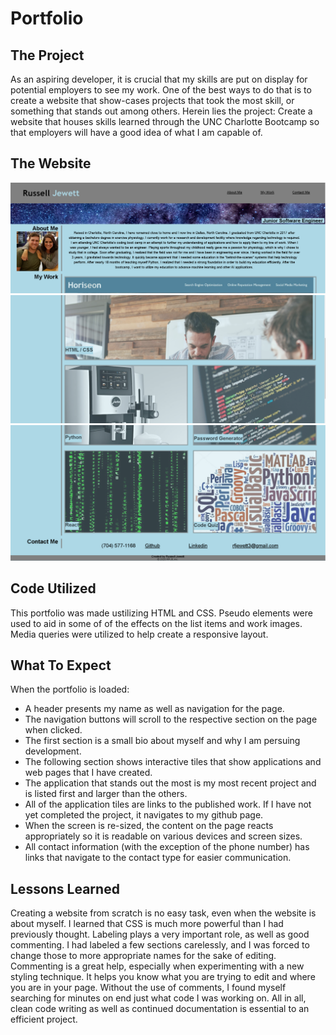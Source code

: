 # Portfolio

## The Project

As an aspiring developer, it is crucial that my skills are put on display for potential employers to see my work. One of the best ways to do that is to create a website that show-cases projects that took the most skill, or something that stands out among others. Herein lies the project: Create a website that houses skills learned through the UNC Charlotte Bootcamp so that employers will have a good idea of what I am capable of.

## The Website

<p align="center">
<img src="assets\images\Portfolio-1.png" alt="Portfolio Website 1">
<img src="assets\images\Portfolio-2.png" alt="Portfolio Website 2">
<img src="assets\images\Portfolio-3.png" alt="Portfolio Website 3">
</p>

## Code Utilized

This portfolio was made ustilizing HTML and CSS. Pseudo elements were used to aid in some of of the effects on the list items and work images. Media queries were utilized to help create a responsive layout.

## What To Expect

When the portfolio is loaded:
- A header presents my name as well as navigation for the page.
- The navigation buttons will scroll to the respective section on the page when clicked.
- The first section is a small bio about myself and why I am persuing development.
- The following section shows interactive tiles that show applications and web pages that I have created.
- The application that stands out the most is my most recent project and is listed first and larger than the others.
- All of the application tiles are links to the published work. If I have not yet completed the project, it navigates to my github page.
- When the screen is re-sized, the content on the page reacts appropriately so it is readable on various devices and screen sizes.
- All contact information (with the exception of the phone number) has links that navigate to the contact type for easier communication.

## Lessons Learned

Creating a website from scratch is no easy task, even when the website is about myself. I learned that CSS is much more powerful than I had previously thought. Labeling plays a very important role, as well as good commenting. I had labeled a few sections carelessly, and I was forced to change those to more appropriate names for the sake of editing. Commenting is a great help, especially when experimenting with a new styling technique. It helps you know what you are trying to edit and where you are in your page. Without the use of comments, I found myself searching for minutes on end just what code I was working on. All in all, clean code writing as well as continued documentation is essential to an efficient project.